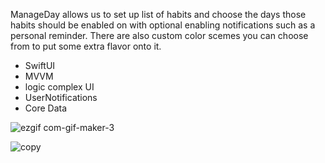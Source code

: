 ManageDay allows us to set up list of habits and choose the days those habits should be enabled on with optional enabling notifications such as a personal reminder. There are also custom color scemes you can choose from to put some extra flavor onto it.

- SwiftUI
- MVVM
- logic complex UI
- UserNotifications
- Core Data

![ezgif com-gif-maker-3](https://user-images.githubusercontent.com/92029663/202381973-98852064-e669-4825-a04d-ff553e4eec13.gif)

![copy](https://user-images.githubusercontent.com/92029663/202382487-0da21f7e-bcd5-4adb-b797-e1b6938fd4b8.png)
